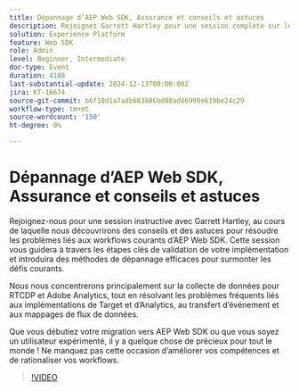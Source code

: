 ```yaml
---
title: Dépannage d’AEP Web SDK, Assurance et conseils et astuces
description: Rejoignez Garrett Hartley pour une session complète sur le dépannage des workflows AEP Web SDK, en vous concentrant sur la collecte de données pour RTCDP, Adobe Analytics et en abordant les défis courants d’implémentation.
solution: Experience Platform
feature: Web SDK
role: Admin
level: Beginner, Intermediate
doc-type: Event
duration: 4188
last-substantial-update: 2024-12-13T00:00:00Z
jira: KT-16674
source-git-commit: b6f18d1a7adb683886bd08ad86998e619be24c29
workflow-type: tm+mt
source-wordcount: '150'
ht-degree: 0%

---
```



# Dépannage d’AEP Web SDK, Assurance et conseils et astuces

Rejoignez-nous pour une session instructive avec Garrett Hartley, au cours de laquelle nous découvrirons des conseils et des astuces pour résoudre les problèmes liés aux workflows courants d’AEP Web SDK. Cette session vous guidera à travers les étapes clés de validation de votre implémentation et introduira des méthodes de dépannage efficaces pour surmonter les défis courants.

Nous nous concentrerons principalement sur la collecte de données pour RTCDP et Adobe Analytics, tout en résolvant les problèmes fréquents liés aux implémentations de Target et d’Analytics, au transfert d’événement et aux mappages de flux de données.

Que vous débutiez votre migration vers AEP Web SDK ou que vous soyez un utilisateur expérimenté, il y a quelque chose de précieux pour tout le monde ! Ne manquez pas cette occasion d’améliorer vos compétences et de rationaliser vos workflows.

>[!VIDEO](https://video.tv.adobe.com/v/3441092/?learn=on&enablevpops)
